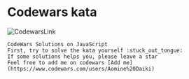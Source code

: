 # Codewars kata

![CodewarsLink](https://www.codewars.com/users/Aomine%20Daiki/badges/large)

```
CodeWars Solutions on JavaScript
First, try to solve the kata yourself :stuck_out_tongue:
If some solutions helps you, please leave a star
Feel free to add me on codewars [Add me](https://www.codewars.com/users/Aomine%20Daiki)
```
